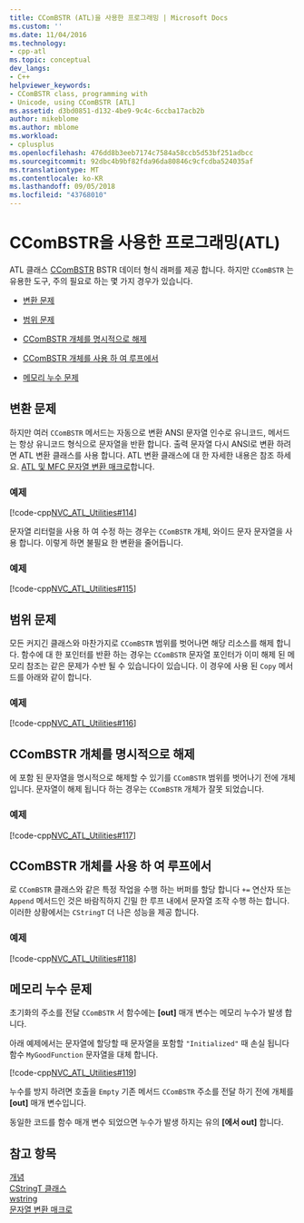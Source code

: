 ```yaml
---
title: CComBSTR (ATL)을 사용한 프로그래밍 | Microsoft Docs
ms.custom: ''
ms.date: 11/04/2016
ms.technology:
- cpp-atl
ms.topic: conceptual
dev_langs:
- C++
helpviewer_keywords:
- CComBSTR class, programming with
- Unicode, using CComBSTR [ATL]
ms.assetid: d3bd0851-d132-4be9-9c4c-6ccba17acb2b
author: mikeblome
ms.author: mblome
ms.workload:
- cplusplus
ms.openlocfilehash: 476dd8b3eeb7174c7584a58ccb5d53bf251adbcc
ms.sourcegitcommit: 92dbc4b9bf82fda96da80846c9cfcdba524035af
ms.translationtype: MT
ms.contentlocale: ko-KR
ms.lasthandoff: 09/05/2018
ms.locfileid: "43768010"
---
```

# <a name="programming-with-ccombstr-atl"></a>CComBSTR을 사용한 프로그래밍(ATL)

ATL 클래스 [CComBSTR](../atl/reference/ccombstr-class.md) BSTR 데이터 형식 래퍼를 제공 합니다. 하지만 `CComBSTR` 는 유용한 도구, 주의 필요로 하는 몇 가지 경우가 있습니다.

- [변환 문제](#programmingwithccombstr_conversionissues)

- [범위 문제](#programmingwithccombstr_scopeissues)

- [CComBSTR 개체를 명시적으로 해제](#programmingwithccombstr_explicitlyfreeing)

- [CComBSTR 개체를 사용 하 여 루프에서](#programmingwithccombstr_usingloops)

- [메모리 누수 문제](#programmingwithccombstr_memoryleaks)

##  <a name="programmingwithccombstr_conversionissues"></a> 변환 문제

하지만 여러 `CComBSTR` 메서드는 자동으로 변환 ANSI 문자열 인수로 유니코드, 메서드는 항상 유니코드 형식으로 문자열을 반환 합니다. 출력 문자열 다시 ANSI로 변환 하려면 ATL 변환 클래스를 사용 합니다. ATL 변환 클래스에 대 한 자세한 내용은 참조 하세요. [ATL 및 MFC 문자열 변환 매크로](reference/string-conversion-macros.md)합니다.

### <a name="example"></a>예제

[!code-cpp[NVC_ATL_Utilities#114](../atl/codesnippet/cpp/programming-with-ccombstr-atl_1.cpp)]

문자열 리터럴을 사용 하 여 수정 하는 경우는 `CComBSTR` 개체, 와이드 문자 문자열을 사용 합니다. 이렇게 하면 불필요 한 변환을 줄어듭니다.

### <a name="example"></a>예제

[!code-cpp[NVC_ATL_Utilities#115](../atl/codesnippet/cpp/programming-with-ccombstr-atl_2.cpp)]

##  <a name="programmingwithccombstr_scopeissues"></a> 범위 문제

모든 커지긴 클래스와 마찬가지로 `CComBSTR` 범위를 벗어나면 해당 리소스를 해제 합니다. 함수에 대 한 포인터를 반환 하는 경우는 `CComBSTR` 문자열 포인터가 이미 해제 된 메모리 참조는 같은 문제가 수반 될 수 있습니다이 있습니다. 이 경우에 사용 된 `Copy` 메서드를 아래와 같이 합니다.

### <a name="example"></a>예제

[!code-cpp[NVC_ATL_Utilities#116](../atl/codesnippet/cpp/programming-with-ccombstr-atl_3.cpp)]

##  <a name="programmingwithccombstr_explicitlyfreeing"></a> CComBSTR 개체를 명시적으로 해제

에 포함 된 문자열을 명시적으로 해제할 수 있기를 `CComBSTR` 범위를 벗어나기 전에 개체입니다. 문자열이 해제 됩니다 하는 경우는 `CComBSTR` 개체가 잘못 되었습니다.

### <a name="example"></a>예제

[!code-cpp[NVC_ATL_Utilities#117](../atl/codesnippet/cpp/programming-with-ccombstr-atl_4.cpp)]

##  <a name="programmingwithccombstr_usingloops"></a> CComBSTR 개체를 사용 하 여 루프에서

로 `CComBSTR` 클래스와 같은 특정 작업을 수행 하는 버퍼를 할당 합니다 `+=` 연산자 또는 `Append` 메서드인 것은 바람직하지 긴밀 한 루프 내에서 문자열 조작 수행 하는 합니다. 이러한 상황에서는 `CStringT` 더 나은 성능을 제공 합니다.

### <a name="example"></a>예제

[!code-cpp[NVC_ATL_Utilities#118](../atl/codesnippet/cpp/programming-with-ccombstr-atl_5.cpp)]

##  <a name="programmingwithccombstr_memoryleaks"></a> 메모리 누수 문제

초기화의 주소를 전달 `CComBSTR` 서 함수에는 **[out]** 매개 변수는 메모리 누수가 발생 합니다.

아래 예제에서는 문자열에 할당할 때 문자열을 포함할 `"Initialized"` 때 손실 됩니다 함수 `MyGoodFunction` 문자열을 대체 합니다.

[!code-cpp[NVC_ATL_Utilities#119](../atl/codesnippet/cpp/programming-with-ccombstr-atl_6.cpp)]

누수를 방지 하려면 호출을 `Empty` 기존 메서드 `CComBSTR` 주소를 전달 하기 전에 개체를 **[out]** 매개 변수입니다.

동일한 코드를 함수 매개 변수 되었으면 누수가 발생 하지는 유의 **[에서 out]** 합니다.

## <a name="see-also"></a>참고 항목

[개념](../atl/active-template-library-atl-concepts.md)   
[CStringT 클래스](../atl-mfc-shared/reference/cstringt-class.md)   
[wstring](../standard-library/basic-string-class.md)   
[문자열 변환 매크로](../atl/reference/string-conversion-macros.md)

